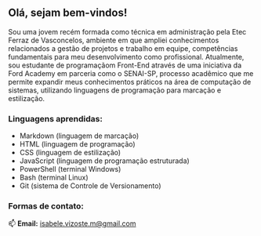 ## Olá, sejam bem-vindos!

Sou uma jovem recém formada como técnica em administração pela Etec Ferraz de Vasconcelos, ambiente em que ampliei conhecimentos relacionados a gestão de projetos e trabalho em equipe, competências fundamentais para meu desenvolvimento como profissional. Atualmente, sou estudante de programaçãom Front-End através de uma iniciativa da Ford Academy em parceria como o SENAI-SP, processo acadêmico que me permite expandir meus conhecimentos práticos na área de computação de sistemas, utilizando linguagens de programação para marcação e estilização. 
 
### Linguagens aprendidas: 
* Markdown (linguagem de marcação)
* HTML (linguagem de programação)
* CSS (linguagem de estilização)
* JavaScript (linguagem de programação estruturada)
* PowerShell (terminal Windows)
* Bash (terminal Linux)
* Git (sistema de Controle de Versionamento)
  
### Formas de contato: 

📫 **Email:** isabele.vizoste.m@gmail.com
